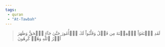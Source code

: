 ```yaml
---
tags: 
 - quran 
 - "At-Tawbah"
---
```


> لَقَدِ ٱبۡتَغَوُاْ ٱلۡفِتۡنَةَ مِن قَبۡلُ وَقَلَّبُواْ لَكَ ٱلۡأُمُورَ حَتَّىٰ جَآءَ ٱلۡحَقُّ وَظَهَرَ أَمۡرُ ٱللَّهِ وَهُمۡ كَٰرِهُونَ
